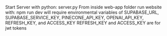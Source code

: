 Start Server with python: server.py
From inside web-app folder run website with: npm run dev
will require environmental variables of SUPABASE_URL, SUPABASE_SERVICE_KEY, PINECONE_API_KEY, OPENAI_API_KEY, REFRESH_KEY, and ACCESS_KEY
REFRESH_KEY and ACCESS_KEY are for jwt tokens

